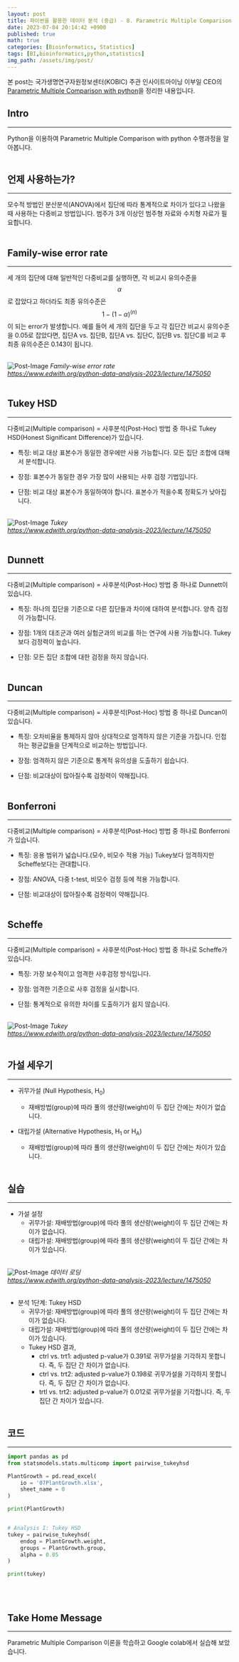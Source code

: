 ```yaml
---
layout: post
title: 파이썬을 활용한 데이터 분석 (중급) - 8. Parametric Multiple Comparison with python
date: 2023-07-04 20:14:42 +0900
published: true
math: true
categories: [Bioinformatics, Statistics]
tags: [BI,bioinformatics,python,statistics]
img_path: /assets/img/post/
---
```


본 post는 국가생명연구자원정보센터(KOBIC) 주관 인사이트마이닝 이부일 CEO의 [Parametric Multiple Comparison with python](https://www.edwith.org/python-data-analysis-2023/lecture/1475050, "Parametric Multiple Comparison with python")을 정리한 내용입니다.


## Intro
***

Python을 이용하여 Parametric Multiple Comparison with python 수행과정을 알아봅니다.
<br><br>


## 언제 사용하는가?
***

모수적 방법인 분산분석(ANOVA)에서 집단에 따라 통계적으로 차이가 있다고 나왔을 때 사용하는 다중비교 방법입니다. 범주가 3개 이상인 범주형 자료와 수치형 자료가 필요합니다.
<br><br>


## Family-wise error rate
***

세 개의 집단에 대해 일반적인 다중비교를 실행하면, 각 비교시 유의수준을 $$ \alpha $$로 잡았다고 하더라도 최종 유의수준은 $$1 - (1 - \alpha)^(n)$$이 되는 error가 발생합니다. 예를 들어 세 개의 집단을 두고 각 집단간 비교시 유의수준을 0.05로 잡았다면, 집단A vs. 집단B, 집단A vs. 집단C, 집단B vs. 집단C를 비교 후 최종 유의수준은 0.143이 됩니다.
<br><br>


![Post-Image](Python_Data_Analysis28.png)
_Family-wise error rate<br>
https://www.edwith.org/python-data-analysis-2023/lecture/1475050_
<br><br>


## Tukey HSD
***

다중비교(Multiple comparison) = 사후분석(Post-Hoc) 방법 중 하나로 Tukey HSD(Honest Significant Difference)가 있습니다.

* 특징: 비교 대상 표본수가 동일한 경우에만 사용 가능합니다. 모든 집단 조합에 대해서 분석합니다.

* 장점: 표본수가 동일한 경우 가장 많이 사용되는 사후 검정 기법입니다.

* 단점: 비교 대상 표본수가 동일하여야 합니다. 표본수가 적을수록 정확도가 낮아집니다.
<br><br>


![Post-Image](Python_Data_Analysis29.png)
_Tukey<br>
https://www.edwith.org/python-data-analysis-2023/lecture/1475050_
<br><br>


## Dunnett
***

다중비교(Multiple comparison) = 사후분석(Post-Hoc) 방법 중 하나로 Dunnett이 있습니다.

* 특징: 하나의 집단을 기준으로 다른 집단들과 차이에 대하여 분석합니다. 양측 검정이 가능합니다.

* 장점: 1개의 대조군과 여러 실험군과의 비교를 하는 연구에 사용 가능합니다. Tukey보다 검정력이 높습니다.

* 단점: 모든 집단 조합에 대한 검정을 하지 않습니다.
<br><br>


## Duncan
***

다중비교(Multiple comparison) = 사후분석(Post-Hoc) 방법 중 하나로 Duncan이 있습니다.

* 특징: 오차비율을 통제하지 않아 상대적으로 엄격하지 않은 기준을 가집니다. 인접하는 평균값들을 단계적으로 비교하는 방법입니다.

* 장점: 엄격하지 않은 기준으로 통계적 유의성을 도출하기 쉽습니다.

* 단점: 비교대상이 많아질수록 검정력이 약해집니다.
<br><br>


## Bonferroni
***

다중비교(Multiple comparison) = 사후분석(Post-Hoc) 방법 중 하나로 Bonferroni가 있습니다.

* 특징: 응용 범위가 넓습니다.(모수, 비모수 적용 가능) Tukey보다 엄격하지만 Scheffe보다는 관대합니다.

* 장점: ANOVA, 다중 t-test, 비모수 검정 등에 적용 가능합니다.

* 단점: 비교대상이 많아질수록 검정력이 약해집니다.
<br><br>


## Scheffe
***

다중비교(Multiple comparison) = 사후분석(Post-Hoc) 방법 중 하나로 Scheffe가 있습니다.

* 특징: 가장 보수적이고 엄격한 사후검정 방식입니다.

* 장점: 엄격한 기준으로 사후 검정을 실시합니다.

* 단점: 통계적으로 유의한 차이를 도출하기가 쉽지 않습니다.
<br><br>



![Post-Image](Python_Data_Analysis29.png)
_Tukey<br>
https://www.edwith.org/python-data-analysis-2023/lecture/1475050_
<br><br>


## 가설 세우기
***

* 귀무가설 (Null Hypothesis, H<sub>0</sub>)
    * 재배방법(group)에 따라 풀의 생산량(weight)이 두 집단 간에는 차이가 없습니다.

* 대립가설 (Alternative Hypothesis, H<sub>1</sub> or H<sub>A</sub>)
    * 재배방법(group)에 따라 풀의 생산량(weight)이 두 집단 간에는 차이가 있습니다.
<br><br>


## 실습
***

* 가설 설정
    * 귀무가설: 재배방법(group)에 따라 풀의 생산량(weight)이 두 집단 간에는 차이가 없습니다.
    * 대립가설: 재배방법(group)에 따라 풀의 생산량(weight)이 두 집단 간에는 차이가 있습니다.
<br><br>


![Post-Image](Python_Data_Analysis24.png)
_데이터 로딩<br>
https://www.edwith.org/python-data-analysis-2023/lecture/1475050_
<br><br>


* 분석 1단계: Tukey HSD
    * 귀무가설: 재배방법(group)에 따라 풀의 생산량(weight)이 두 집단 간에는 차이가 없습니다.
    * 대립가설: 재배방법(group)에 따라 풀의 생산량(weight)이 두 집단 간에는 차이가 있습니다.
    * Tukey HSD 결과,
        * ctrl vs. trt1: adjusted p-value가 0.391로 귀무가설을 기각하지 못합니다. 즉, 두 집단 간 차이가 없습니다.
        * ctrl vs. trt2: adjusted p-value가 0.198로 귀무가설을 기각하지 못합니다. 즉, 두 집단 간 차이가 없습니다.
        * trtl vs. trt2: adjusted p-value가 0.012로 귀무가설을 기각합니다. 즉, 두 집단 간 차이가 있습니다.
<br><br>


## 코드
***

```python
import pandas as pd
from statsmodels.stats.multicomp import pairwise_tukeyhsd

PlantGrowth = pd.read_excel(
    io = '07PlantGrowth.xlsx',
    sheet_name = 0
)

print(PlantGrowth)


# Analysis I: Tukey HSD
tukey = pairwise_tukeyhsd(
    endog = PlantGrowth.weight,
    groups = PlantGrowth.group,
    alpha = 0.05
)

print(tukey)
```
<br><br>


## Take Home Message
***

Parametric Multiple Comparison 이론을 학습하고 Google colab에서 실습해 보았습니다.
<br><br>
